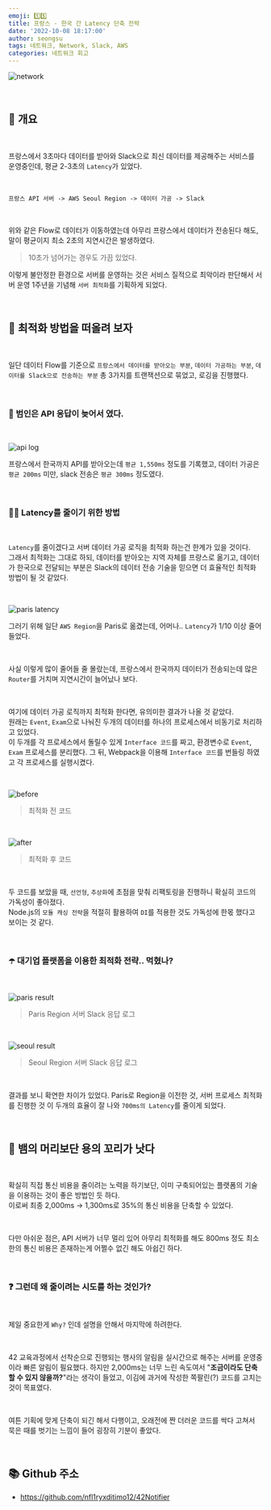 ```yaml
---
emoji: 1️⃣5️⃣
title: 프랑스 - 한국 간 Latency 단축 전략
date: '2022-10-08 18:17:00'
author: seongsu
tags: 네트워크, Network, Slack, AWS
categories: 네트워크 회고
---
```


![network](./network.jpeg)

<br>

## 🐽 개요

<br>

프랑스에서 3초마다 데이터를 받아와 Slack으로 최신 데이터를 제공해주는 서비스를 운영중인데, 평균 2-3초의 `Latency`가 있었다.<br>

<br>

```
프랑스 API 서버 -> AWS Seoul Region -> 데이터 가공 -> Slack
```

<br>

위와 같은 Flow로 데이터가 이동하였는데 아무리 프랑스에서 데이터가 전송된다 해도, 말이 평균이지 최소 2초의 지연시간은 발생하였다.<br>

> 10초가 넘어가는 경우도 가끔 있었다.

이렇게 불안정한 환경으로 서버를 운영하는 것은 서비스 질적으로 최악이라 판단해서 서버 운영 1주년을 기념해 `서버 최적화`를 기획하게 되었다.<br>

<br>

## 🎨 최적화 방법을 떠올려 보자

<br>

일단 데이터 Flow를 기준으로 `프랑스에서 데이터를 받아오는 부분`, `데이터 가공하는 부분`, `데이터를 Slack으로 전송하는 부분` 총 3가지를 트랜잭션으로 묶었고, 로깅을 진행했다.<br>

<br>

### 📄 범인은 API 응답이 늦어서 였다.

<br>

![api log](./api_log.png)

프랑스에서 한국까지 API를 받아오는데 `평균 1,550ms` 정도를 기록했고, 데이터 가공은 `평균 200ms` 미만, slack 전송은 `평균 300ms` 정도였다.<br>

<br>

### 🤟🏻 Latency를 줄이기 위한 방법

<br>

`Latency`를 줄이겠다고 서버 데이터 가공 로직을 최적화 하는건 한계가 있을 것이다.<br>
그래서 최적화는 그대로 하되, 데이터를 받아오는 지역 자체를 프랑스로 옮기고, 데이터가 한국으로 전달되는 부분은 Slack의 데이터 전송 기술을 믿으면 더 효율적인 최적화 방법이 될 것 같았다.<br>

<br>

![paris latency](./paris_log.png)

그러기 위해 일단 `AWS Region`을 Paris로 옮겼는데, 어머나.. `Latency`가 1/10 이상 줄어들었다.<br>

<br>

사실 이렇게 많이 줄어들 줄 몰랐는데, 프랑스에서 한국까지 데이터가 전송되는데 많은 `Router`를 거치며 지연시간이 늘어났나 보다.<br>

<br>

여기에 데이터 가공 로직까지 최적화 한다면, 유의미한 결과가 나올 것 같았다.<br>
원래는 `Event`, `Exam`으로 나눠진 두개의 데이터를 하나의 프로세스에서 비동기로 처리하고 있었다.<br>
이 두개를 각 프로세스에서 돌릴수 있게 `Interface 코드`를 짜고, 환경변수로 `Event`, `Exam` 프로세스를 분리했다. 그 뒤, Webpack을 이용해 `Interface 코드`를 번들링 하였고 각 프로세스를 실행시켰다.<br>

<br>

![before](./before.png)

> 최적화 전 코드

<br>

![after](./after.png)

> 최적화 후 코드

<br>

두 코드를 보았을 때, `선언형`, `추상화`에 초점을 맞춰 리팩토링을 진행하니 확실히 코드의 가독성이 좋아졌다.<br>
Node.js의 `모듈 캐싱 전략`을 적절히 활용하여 `DI`를 적용한 것도 가독성에 한몫 했다고 보이는 것 같다.<br>

<br>

### ☂️ 대기업 플랫폼을 이용한 최적화 전략.. 먹혔나?

<br>

![paris result](./paris_result.png)

> Paris Region 서버 Slack 응답 로그

<br>

![seoul result](./seoul_result.png)

> Seoul Region 서버 Slack 응답 로그

<br>

결과를 보니 확연한 차이가 있었다. Paris로 Region을 이전한 것, 서버 프로세스 최적화를 진행한 것 이 두개의 효율이 잘 나와 `700ms의 Latency`를 줄이게 되었다.<br>

<br>

## 🐍 뱀의 머리보단 용의 꼬리가 낫다

<br>

확실히 직접 통신 비용을 줄이려는 노력을 하기보단, 이미 구축되어있는 플랫폼의 기술을 이용하는 것이 좋은 방법인 듯 하다.<br>
이로써 최종 2,000ms -> 1,300ms로 35%의 통신 비용을 단축할 수 있었다.<br>

<br>

다만 아쉬운 점은, API 서버가 너무 멀리 있어 아무리 최적화를 해도 800ms 정도 최소한의 통신 비용은 존재하는게 어쩔수 없긴 해도 아쉽긴 하다.<br>

<br>

### ❓ 그런데 왜 줄이려는 시도를 하는 것인가?

<br>

제일 중요한게 `Why?` 인데 설명을 안해서 마지막에 하려한다.<br>

<br>

42 교육과정에서 선착순으로 진행되는 행사의 알림을 실시간으로 해주는 서버를 운영중이라 빠른 알림이 필요했다. 하지만 2,000ms는 너무 느린 속도여서 "**조금이라도 단축할 수 있지 않을까?**"라는 생각이 들었고, 이김에 과거에 작성한 쪽팔린(?) 코드를 고치는 것이 목표였다.<br>

<br>

여튼 기획에 맞게 단축이 되긴 해서 다행이고, 오래전에 짠 더러운 코드를 싹다 고쳐서 묵은 때를 벗기는 느낌이 들어 굉장히 기분이 좋았다.<br>

<br>

## 📚 Github 주소

- https://github.com/nfl1ryxditimo12/42Notifier

<br/>
<br/>

```toc

```
